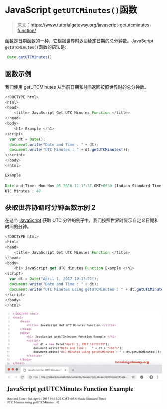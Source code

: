 # JavaScript `getUTCMinutes()`函数

> 原文：<https://www.tutorialgateway.org/javascript-getutcminutes-function/>

函数是日期函数的一种，它根据世界时返回给定日期的总分钟数。JavaScript `getUTCMinutes()`函数的语法是:

```js
 Date.getUTCMinutes()
```

## 函数示例

我们使用 getUTCMinutes 从当前日期和时间返回按照世界时的总分钟数。

```js
<!DOCTYPE html>
<html>
<head>
    <title> JavaScript Get UTC Minutes Function </title>
</head>
<body>
    <h1> Example </h1>
<script>
  var dt = Date();  
  document.write("Date and Time : " + dt);
  document.write("UTC Minutes : " + dt.getUTCMinutes());
</script>
</body>
</html>
```

```js
Example

Date and Time: Mon Nov 05 2018 11:17:31 GMT+0530 (Indian Standard Time)
UTC Minutes : 47
```

## 获取世界协调时分钟函数示例 2

在这个 [JavaScript](https://www.tutorialgateway.org/javascript/) 获取 UTC 分钟的例子中，我们按照世界时显示自定义日期和时间的分钟。

```js
<!DOCTYPE html>
<html>
<head>
    <title> JavaScript Get UTC Minutes Function </title>
</head>
<body>
    <h1> JavaScript get UTC Minutes Function Example </h1>
<script>
  var dt = Date("April 1, 2017 10:12:22");
  document.write("Date and Time : " + dt);
  document.write("UTC Minutes using getUTCMinutes : " + dt.getUTCMinutes());
</script>
</body>
</html>
```

![JavaScript getUTCMinutes Function 2](img/bfe527be1ee61b13b70ebcba4c6aa7c2.png)